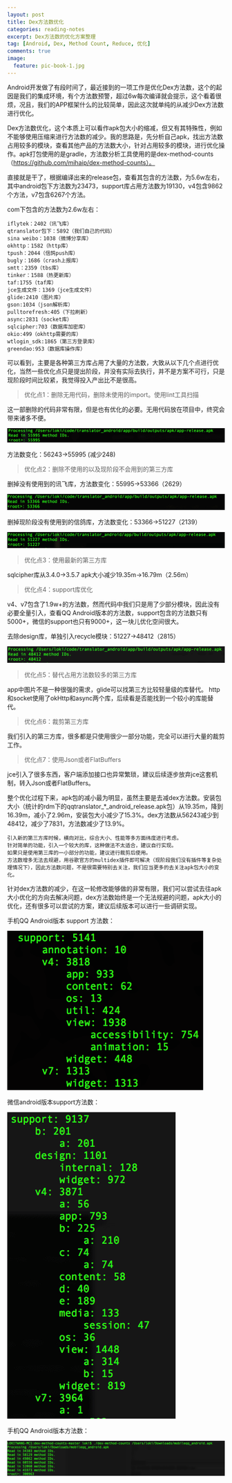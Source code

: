 ```yaml
---
layout: post
title: Dex方法数优化
categories: reading-notes
excerpt: Dex方法数的优化方案整理
tag: [Android, Dex, Method Count, Reduce, 优化]
comments: true
image:
  feature: pic-book-1.jpg
---
```


Android开发做了有段时间了，最近接到的一项工作是优化Dex方法数，这个的起因是我们的集成环境，有个方法数预警，超过6w每次编译就会提示，这个看着很烦，况且，我们的APP框架什么的比较简单，因此这次就单纯的从减少Dex方法数进行优化。

Dex方法数优化，这个本质上可以看作apk包大小的缩减，但又有其特殊性，例如不能够使用压缩来进行方法数的减少。我的思路是，先分析自己apk，找出方法数占用较多的模块，查看其他产品的方法数大小，针对占用较多的模块，进行优化操作。apk打包使用的是gradle，方法数分析工具使用的是dex-method-counts（https://github.com/mihaip/dex-method-counts）。

直接就是干了，根据编译出来的release包，查看其包含的方法数，为5.6w左右，其中android包下方法数为23473，support库占用方法数为19130，v4包含9862个方法，v7包含6267个方法。

com下包含的方法数为2.6w左右：

    iflytek：2402（讯飞库）
    qtranslator包下：5892（我们自己的代码）
    sina weibo：1038（微博分享库）
    okhttp：1582（http库）
    tpush：2044（信鸽push库）
    bugly：1686（crash上报库）
    smtt：2359（tbs库）
    tinker：1588（热更新库）
    taf:1755（taf库）
    jce生成文件：1369（jce生成文件）
    glide:2410（图片库）
    gson:1034（json解析库）
    pulltorefresh:405（下拉刷新）
    async:2831（socket库）
    sqlcipher:703（数据库加密库）
    okio:499（okhttp需要的库）
    wtlogin_sdk:1865（第三方登录库）
    greendao:953（数据库操作库）

可以看到，主要是各种第三方库占用了大量的方法数，大致从以下几个点进行优化，当然一些优化点只是提出阶段，并没有实际去执行，并不是方案不可行，只是现阶段时间比较紧，我觉得投入产出比不是很高。


>优化点1：删除无用代码，删除未使用的import。使用lint工具扫描

这一部删除的代码非常有限，但是也有优化的必要。无用代码放在项目中，终究会带来诸多不便。

![](/images/dex_reduce_image1.png)

方法数变化：56243->55995 (减少248)

>优化点2：删除不使用的以及现阶段不会用到的第三方库

删掉没有使用到的讯飞库，方法数变化：55995->53366（2629）

![](/images/dex_reduce_image2.png)

删掉现阶段没有使用到的信鸽库，方法数变化：53366->51227（2139）

![](/images/dex_reduce_image3.png)

>优化点3：使用最新的第三方库

sqlcipher库从3.4.0->3.5.7  apk大小减少19.35m->16.79m（2.56m）

>优化点4：support库优化

v4、v7包含了1.9w+的方法数，然而代码中我们只是用了少部分模块，因此没有必要全量引入，查看QQ Android版本的方法数，support包含的方法数只有5000+，微信的support也只有9000+，这一块儿优化空间很大。

去除design库，单独引入recycle模块：51227->48412（2815）

![](/images/dex_reduce_image4.png)

>优化点5：替代占用方法数较多的第三方库

app中图片不是一种很强的需求，glide可以找第三方比较轻量级的库替代。
http和socket使用了okHttp和async两个库，后续看是否能找到一个较小的库能替代。


>优化点6：裁剪第三方库

我们引入的第三方库，很多都是只使用很少一部分功能，完全可以进行大量的裁剪工作。

>优化点7：使用Json或者FlatBuffers

jce引入了很多东西，客户端添加接口也异常繁琐，建议后续逐步放弃jce这套机制，转入Json或者FlatBuffers。


整个优化过程下来，apk包的减小最为明显，虽然主要是去减dex方法数。安装包大小（统计的rdm下的qqtranslator_*_android_release.apk包）从19.35m，降到16.39m，减小了2.96m，安装包大小减少了15.3%。dex方法数从56243减少到48412，减少了7831，方法数减少了13.9%。
 
    引入新的第三方库时候，横向对比，综合大小、性能等多方面纬度进行考虑。
    针对简单的功能，引入一个较大的库，这种做法不太适合，建议自行实现。
    如果只是使用第三库的一小部分的功能，建议进行裁剪后使用。
    方法数增多无法去规避，用谷歌官方的multidex插件即可解决（现阶段我们没有插件等复杂处理情况下），因此方法数问题，不是很需要特别去关注，我们应当更多的去关注apk包大小的变化。

针对dex方法数的减少，在这一轮修改能够做的非常有限，我们可以尝试去往apk大小优化的方向去解决问题，dex方法数始终是一个无法规避的问题，apk大小的优化，还有很多可以尝试的方案，建议后续版本可以进行一些调研实现。

手机QQ Android版本 support 方法数：

![](/images/dex_reduce_image5.png)

微信android版本support方法数：

![](/images/dex_reduce_image6.png)

手机QQ Android版本方法数：

![](/images/dex_reduce_image7.png)


